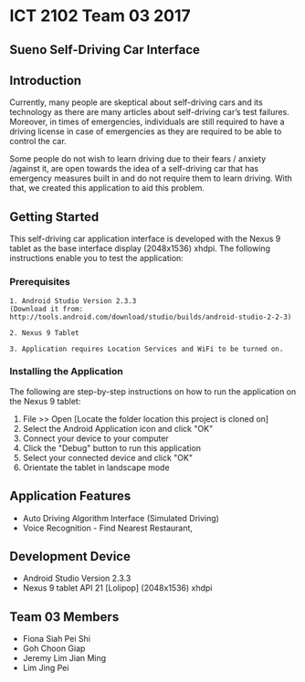 # ICT 2102 Team 03 2017
## Sueno Self-Driving Car Interface


## Introduction
Currently, many people are skeptical about self-driving cars and its technology as there are many articles about self-driving car’s test failures. Moreover, in times of emergencies, individuals are still required to have a driving license in case of emergencies as they are required to be able to control the car. 

Some people do not wish to learn driving due to their fears / anxiety /against it, are open towards the idea of a self-driving car that has emergency measures built in and do not require them to learn driving. With that, we created this application to aid this problem.


## Getting Started

This self-driving car application interface is developed with the Nexus 9 tablet as the base interface display (2048x1536) xhdpi. The following instructions enable you to test the application:

### Prerequisites

```
1. Android Studio Version 2.3.3 
(Download it from: http://tools.android.com/download/studio/builds/android-studio-2-2-3)

2. Nexus 9 Tablet 

3. Application requires Location Services and WiFi to be turned on. 
```
### Installing the Application

The following are step-by-step instructions on how to run the application on the Nexus 9 tablet:

1. File >> Open [Locate the folder location this project is cloned on]
2. Select the Android Application icon and click "OK"
3. Connect your device to your computer
4. Click the "Debug" button to run this application
5. Select your connected device and click "OK" 
6. Orientate the tablet in landscape mode


## Application Features

* Auto Driving Algorithm Interface (Simulated Driving)
* Voice Recognition - Find Nearest Restaurant, 

## Development Device

* Android Studio Version 2.3.3
* Nexus 9 tablet API 21 [Lolipop] (2048x1536) xhdpi

## Team 03 Members

* Fiona Siah Pei Shi
* Goh Choon Giap
* Jeremy Lim Jian Ming
* Lim Jing Pei 
